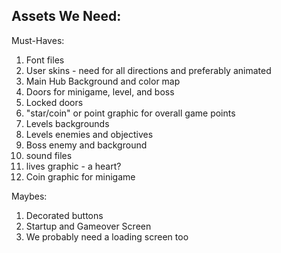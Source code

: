 ## Assets We Need:

Must-Haves:
1. Font files
2. User skins - need for all directions and preferably animated
3. Main Hub Background and color map
4. Doors for minigame, level, and boss
5. Locked doors
6. "star/coin" or point graphic for overall game points
7. Levels backgrounds
8. Levels enemies and objectives
9. Boss enemy and background
10. sound files
11. lives graphic -  a heart?
12. Coin graphic for minigame

Maybes:
1. Decorated buttons
2. Startup and Gameover Screen
3. We probably need a loading screen too